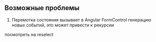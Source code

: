 ## Возможные проблемы

1. Перемотка состояния вызывает в Angular
FormControl генерацию новых событий,
это может привести к рекурсии

посмотреть на reselect
